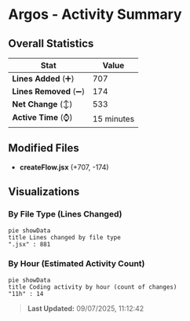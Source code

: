 # Argos - Activity Summary 

## Overall Statistics

| Stat                   | Value                                                             |
| ---------------------- | ----------------------------------------------------------------- |
| **Lines Added** (➕)   | 707                                          |
| **Lines Removed** (➖) | 174                                        |
| **Net Change** (↕)    | 533                |
| **Active Time** (⌚)   | 15 minutes |


## Modified Files
- **createFlow.jsx** (+707, -174)

## Visualizations

### By File Type (Lines Changed)

```mermaid
pie showData
title Lines changed by file type
".jsx" : 881
```

### By Hour (Estimated Activity Count)

```mermaid
pie showData
title Coding activity by hour (count of changes)
"11h" : 14
```


> **Last Updated:** 09/07/2025, 11:12:42